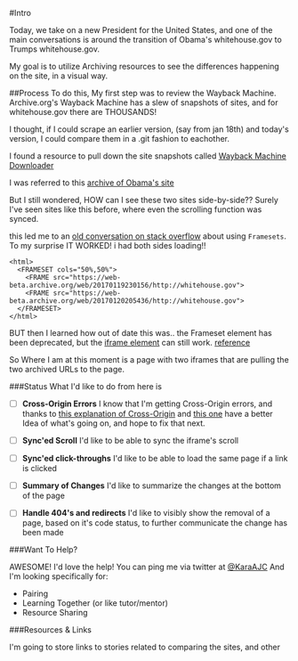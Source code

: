 #Intro

Today, we take on a new President for the United States, and one of the main conversations is around the transition of Obama's whitehouse.gov to Trumps whitehouse.gov.

My goal is to utilize Archiving resources to see the differences happening on the site, in a visual way.

##Process
To do this, My first step was to review the Wayback Machine. Archive.org's Wayback Machine has a slew of snapshots of sites, and for whitehouse.gov there are THOUSANDS!


I thought, if I could scrape an earlier version, (say from jan 18th) and today's version, I could compare them in a .git fashion to eachother.

I found a resource to pull down the site snapshots called [Wayback Machine Downloader](https://github.com/hartator/wayback-machine-downloader)

I was referred to this [archive of Obama's site](https://obamawhitehouse.archives.gov/)


But I still wondered, HOW can I see these two sites side-by-side?? Surely I've seen sites like this before, where even the scrolling function was synced.

this led me to an [old conversation on stack overflow](https://stackoverflow.com/questions/17624435/how-can-i-open-multiple-websites-in-the-same-window-same-tab-in-batch) about using `Framesets`. To my surprise IT WORKED! i had both sides loading!!

```
<html>
  <FRAMESET cols="50%,50%">
    <FRAME src="https://web-beta.archive.org/web/20170119230156/http://whitehouse.gov">
    <FRAME src="https://web-beta.archive.org/web/20170120205436/http://whitehouse.gov">
  </FRAMESET>
</html>
```

BUT then I learned how out of date this was.. the Frameset element has been deprecated, but the [iframe element](https://www.w3.org/TR/html5/embedded-content-0.html#the-iframe-element) can still work. [reference](https://stackoverflow.com/a/31845361/6041076)

So Where I am at this moment is a page with two iframes that are pulling the two archived URLs to the page.

###Status
What I'd like to do from here is

- [ ] **Cross-Origin Errors** I know that I'm getting Cross-Origin errors, and thanks to [this explanation of Cross-Origin](https://javascript.info/tutorial/same-origin-security-policy) and [this one](https://developer.mozilla.org/en-US/docs/Web/Security/Same-origin_policy) have a better Idea of what's going on, and hope to fix that next.

- [ ] **Sync'ed Scroll** I'd like to be able to sync the iframe's scroll

- [ ] **Sync'ed click-throughs** I'd like to be able to load the same page if a link is clicked

- [ ] **Summary of Changes** I'd like to summarize the changes at the bottom of the page

- [ ] **Handle 404's and redirects** I'd like to visibly show the removal of a page, based on it's code status, to further communicate the change has been made


###Want To Help?

AWESOME! I'd love the help! You can ping me via twitter at [@KaraAJC](https://www.twitter.com/KaraAJC) And I'm looking specifically for:
- Pairing
- Learning Together (or like tutor/mentor)
- Resource Sharing

###Resources & Links

I'm going to store links to stories related to comparing the sites, and other

